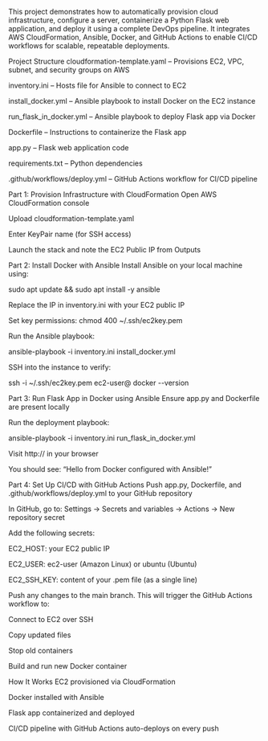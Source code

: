 This project demonstrates how to automatically provision cloud infrastructure, configure a server, containerize a Python Flask web application, and deploy it using a complete DevOps pipeline. It integrates AWS CloudFormation, Ansible, Docker, and GitHub Actions to enable CI/CD workflows for scalable, repeatable deployments.

Project Structure
cloudformation-template.yaml – Provisions EC2, VPC, subnet, and security groups on AWS

inventory.ini – Hosts file for Ansible to connect to EC2

install_docker.yml – Ansible playbook to install Docker on the EC2 instance

run_flask_in_docker.yml – Ansible playbook to deploy Flask app via Docker

Dockerfile – Instructions to containerize the Flask app

app.py – Flask web application code

requirements.txt – Python dependencies

.github/workflows/deploy.yml – GitHub Actions workflow for CI/CD pipeline

Part 1: Provision Infrastructure with CloudFormation
Open AWS CloudFormation console

Upload cloudformation-template.yaml

Enter KeyPair name (for SSH access)

Launch the stack and note the EC2 Public IP from Outputs

Part 2: Install Docker with Ansible
Install Ansible on your local machine using:

sudo apt update && sudo apt install -y ansible

Replace the IP in inventory.ini with your EC2 public IP

Set key permissions: chmod 400 ~/.ssh/ec2key.pem

Run the Ansible playbook:

ansible-playbook -i inventory.ini install_docker.yml

SSH into the instance to verify:

ssh -i ~/.ssh/ec2key.pem ec2-user@<EC2-IP>
docker --version

Part 3: Run Flask App in Docker using Ansible
Ensure app.py and Dockerfile are present locally

Run the deployment playbook:

ansible-playbook -i inventory.ini run_flask_in_docker.yml

Visit http://<EC2-PUBLIC-IP> in your browser

You should see: “Hello from Docker configured with Ansible!”

Part 4: Set Up CI/CD with GitHub Actions
Push app.py, Dockerfile, and .github/workflows/deploy.yml to your GitHub repository

In GitHub, go to:
Settings → Secrets and variables → Actions → New repository secret

Add the following secrets:

EC2_HOST: your EC2 public IP

EC2_USER: ec2-user (Amazon Linux) or ubuntu (Ubuntu)

EC2_SSH_KEY: content of your .pem file (as a single line)

Push any changes to the main branch. This will trigger the GitHub Actions workflow to:

Connect to EC2 over SSH

Copy updated files

Stop old containers

Build and run new Docker container

How It Works
EC2 provisioned via CloudFormation

Docker installed with Ansible

Flask app containerized and deployed

CI/CD pipeline with GitHub Actions auto-deploys on every push

